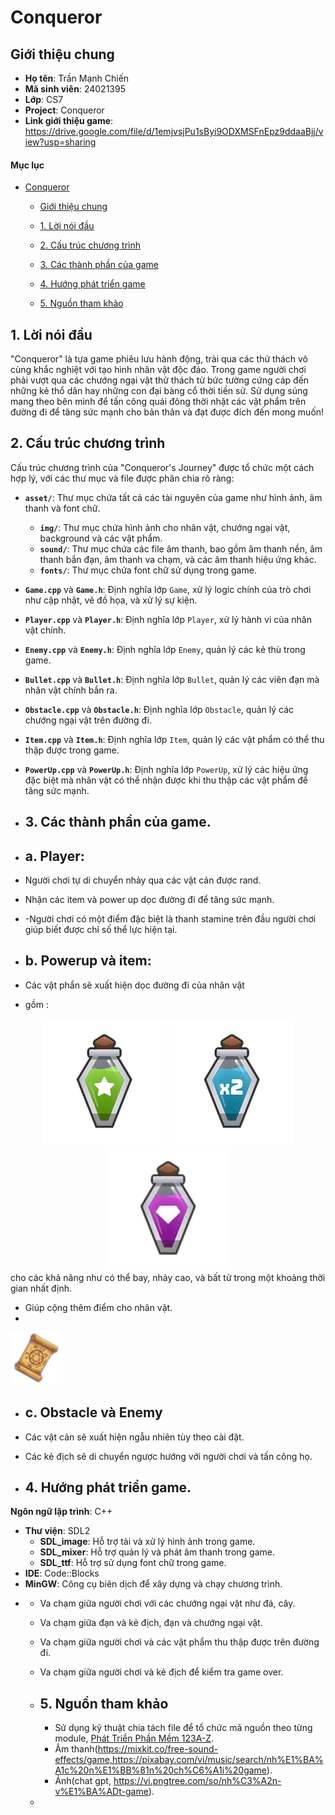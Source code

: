 # Conqueror

## Giới thiệu chung

- **Họ tên**: Trần Mạnh Chiến
- **Mã sinh viên**: 24021395
- **Lớp**: CS7
- **Project**: Conqueror
- **Link giới thiệu game**: https://drive.google.com/file/d/1emjvsjPu1sByi9ODXMSFnEpz9ddaaBjj/view?usp=sharing
#### Mục lục

- [Conqueror](#conqueror)
  - [Giới thiệu chung](#giới-thiệu-chung)
  
  - [1. Lời nói đầu](#1-lời-nói-đầu)
  - [2. Cấu trúc chương trình](#2-cấu-trúc-chương-trình)
  - [3. Các thành phần của game](#3-các-thành-phần-của-game)
  - [4. Hướng phát triển game](#3-hướng-phát-triển-game)
  - [5. Nguồn tham khảo](#4-nguồn-tham-khảo)


## 1. Lời nói đầu

"Conqueror" là tựa game phiêu lưu hành động, trải qua các thử thách vô cùng khắc nghiệt với tạo hình nhân vật độc đáo. Trong game người chơi phải vượt qua các chướng ngại vật thử thách từ bức tường cứng cáp đến những kẻ thổ dân hay những con đại bàng cổ thời tiền sử. Sử dụng súng mang theo bên mình để tấn công quái đông thời nhặt các vật phẩm trên đường đi để tăng sức mạnh cho bản thân và đạt được đích đến mong muốn!

## 2. Cấu trúc chương trình
Cấu trúc chương trình của "Conqueror's Journey" được tổ chức một cách hợp lý, với các thư mục và file được phân chia rõ ràng:

- **`asset/`**: Thư mục chứa tất cả các tài nguyên của game như hình ảnh, âm thanh và font chữ.
  - **`img/`**: Thư mục chứa hình ảnh cho nhân vật, chướng ngại vật, background và các vật phẩm.
  - **`sound/`**: Thư mục chứa các file âm thanh, bao gồm âm thanh nền, âm thanh bắn đạn, âm thanh va chạm, và các âm thanh hiệu ứng khác.
  - **`fonts/`**: Thư mục chứa font chữ sử dụng trong game.
  
- **`Game.cpp`** và **`Game.h`**: Định nghĩa lớp `Game`, xử lý logic chính của trò chơi như cập nhật, vẽ đồ họa, và xử lý sự kiện.
- **`Player.cpp`** và **`Player.h`**: Định nghĩa lớp `Player`, xử lý hành vi của nhân vật chính.
- **`Enemy.cpp`** và **`Enemy.h`**: Định nghĩa lớp `Enemy`, quản lý các kẻ thù trong game.
- **`Bullet.cpp`** và **`Bullet.h`**: Định nghĩa lớp `Bullet`, quản lý các viên đạn mà nhân vật chính bắn ra.
- **`Obstacle.cpp`** và **`Obstacle.h`**: Định nghĩa lớp `Obstacle`, quản lý các chướng ngại vật trên đường đi.
- **`Item.cpp`** và **`Item.h`**: Định nghĩa lớp `Item`, quản lý các vật phẩm có thể thu thập được trong game.
- **`PowerUp.cpp`** và **`PowerUp.h`**: Định nghĩa lớp `PowerUp`, xử lý các hiệu ứng đặc biệt mà nhân vật có thể nhận được khi thu thập các vật phẩm để tăng sức mạnh.
- ## 3. Các thành phần của game.
- ## a. Player:
- Người chơi tự di chuyển nhảy qua các vật cản được rand.
- Nhận các item và power up dọc đường đi để tăng sức mạnh.
- -Người chơi có một điểm đặc biệt là thanh stamine trên đầu người chơi giúp biết được chỉ số thể lực hiện tại.
- ## b. Powerup và item:
- Các vật phẩn sẽ xuất hiện dọc đường đi của nhân vật
- gồm :
<div style="text-align: center;">
  <img src="img/power-up1.png" width="200" height="200">
  <img src="img/power-up2.png" width="200" height="200">
  <img src="img/power-up3.png" width="200" height="200">
</div>
cho các khả năng như có thể bay, nhảy cao, và bất tử trong một khoảng thời gian nhất định.

- Giúp cộng thêm điểm cho nhân vật.
- <div style="text-align: center;">
![image](img/map.png)
</div>

- ## c. Obstacle và Enemy
- Các vật cản sẽ xuất hiện ngẫu nhiên tùy theo cài đặt.
- Các kẻ địch sẽ di chuyển ngược hướng với người chơi và tấn công họ.
  
- ## 4. Hướng phát triển game.
**Ngôn ngữ lập trình**: C++
- **Thư viện**: SDL2
  - **SDL_image**: Hỗ trợ tải và xử lý hình ảnh trong game.
  - **SDL_mixer**: Hỗ trợ quản lý và phát âm thanh trong game.
  - **SDL_ttf**: Hỗ trợ sử dụng font chữ trong game.
- **IDE**: Code::Blocks
- **MinGW**: Công cụ biên dịch để xây dựng và chạy chương trình.
- - Va chạm giữa người chơi với các chướng ngại vật như đá, cây.
  - Va chạm giữa đạn và kẻ địch, đạn và chướng ngại vật.
  - Va chạm giữa người chơi và các vật phẩm thu thập được trên đường đi.
  - Va chạm giữa người chơi và kẻ địch để kiểm tra game over.
 
  - ## 5. Nguồn tham khảo
    - Sử dụng kỹ thuật chia tách file để tổ chức mã nguồn theo từng module, [Phát Triển Phần Mềm 123A-Z](https://www.youtube.com/@PhatTrienPhanMem123AZ).
    - Âm thanh(https://mixkit.co/free-sound-effects/game,https://pixabay.com/vi/music/search/nh%E1%BA%A1c%20n%E1%BB%81n%20ch%C6%A1i%20game).
    - Ảnh(chat gpt, https://vi.pngtree.com/so/nh%C3%A2n-v%E1%BA%ADt-game).
  
  - 

